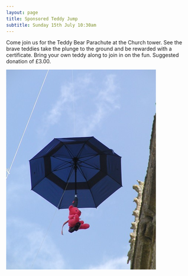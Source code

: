 ```yaml
---
layout: page
title: Sponsored Teddy Jump
subtitle: Sunday 15th July 10:30am
---
```


Come join us for the Teddy Bear Parachute at the Church tower. See the brave teddies take the plunge to the ground and be rewarded with a certificate. Bring your own teddy along to join in on the fun. Suggested donation of £3.00.

![Teddy Jump](/img/teddy.jpg)
